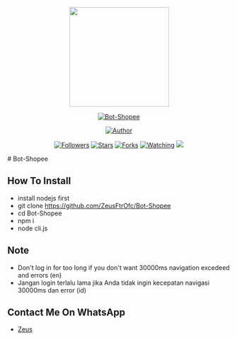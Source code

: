 <p align="center">
<img src="https://avatars.githubusercontent.com/ZeusFtrOfc" width="225" height="225"/>
</p>
<p align="center">
<a href="#"><img title="Bot-Shopee" src="https://img.shields.io/badge/Whatsapp Bot-green?colorA=%23ff0000&colorB=%23017e40&style=for-the-badge"></a>
</p>
<p align="center">
<a href="https://github.com/ZeusFtrOfc"><img title="Author" src="https://img.shields.io/badge/AUTHOR-Zeus-blue.svg?style=for-the-badge&logo=github"></a>
<p align="center">
<a href="https://github.com/ZeusFtrOfc/followers"><img title="Followers" src="https://img.shields.io/github/followers/ZeusFtrOfc?color=blue&style=flat-square"></a>
<a href="https://github.com/ZeusFtrOfc/Bot-Shopee/stargazers/"><img title="Stars" src="https://img.shields.io/github/stars/ZeusFtrOfc/Bot-Shopee?color=red&style=flat-square"></a>
<a href="https://github.com/ZeusFtrOfc/Bot-Shopee/network/members"><img title="Forks" src="https://img.shields.io/github/forks/ZeusFtrOfc/Bot-Shopee?color=red&style=flat-square"></a>
<a href="https://github.com/ZeusFtrOfc/Bot-Shopeet/watchers"><img title="Watching" src="https://img.shields.io/github/watchers/ZeusFtrOfc/Bot-Shopee?label=Watchers&color=blue&style=flat-square"></a>
<a href="https://hits.seeyoufarm.com"><img src="https://hits.seeyoufarm.com/api/count/incr/badge.svg?url=https%3A%2F%2Fgithub.com%2FZeusFtrOfc%2FBot-Shopee&count_bg=%232396FF&title_bg=%23555555&icon=meteor.svg&icon_color=%23F5F9FF&title=visitor&edge_flat=false"/></a>
</p>
# Bot-Shopee

## How To Install

- install nodejs first
- git clone https://github.com/ZeusFtrOfc/Bot-Shopee
- cd Bot-Shopee
- npm i
- node cli.js

## Note

- Don't log in for too long if you don't want 30000ms navigation excedeed and errors (en)
- Jangan login terlalu lama jika Anda tidak ingin kecepatan navigasi 30000ms dan error (id)

## Contact Me On WhatsApp

- <a href="https://wa.me/6282139549692">Zeus</a>
